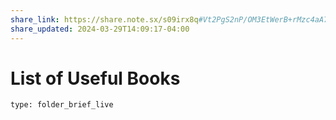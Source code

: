 ```yaml
---
share_link: https://share.note.sx/s09irx8q#Vt2PgS2nP/OM3EtWerB+rMzc4aA7sBfIVV7saL5ZuBg
share_updated: 2024-03-29T14:09:17-04:00
---
```

# List of Useful Books
 
```ccard
type: folder_brief_live
```
 
